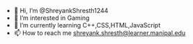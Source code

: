 - 👋 Hi, I’m @ShreyankShresth1244
- 👀 I’m interested in Gaming
- 🌱 I’m currently learning C++,CSS,HTML,JavaScript
- 📫 How to reach me shreyank.shresth@learner.manipal.edu

<!---
ShreyankShresth1244/ShreyankShresth1244 is a ✨ special ✨ repository because its `README.md` (this file) appears on your Gi.
You can click the Preview link to take a look at your changes.
--->
